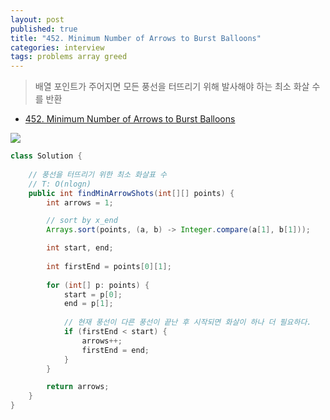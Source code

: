 ```yaml
---
layout: post
published: true
title: "452. Minimum Number of Arrows to Burst Balloons"
categories: interview
tags: problems array greed
---
```


> 배열 포인트가 주어지면 모든 풍선을 터뜨리기 위해 발사해야 하는 최소 화살 수를 반환

- [452. Minimum Number of Arrows to Burst Balloons](https://leetcode.com/problems/minimum-number-of-arrows-to-burst-balloons/)

![](https://leetcode.com/problems/minimum-number-of-arrows-to-burst-balloons/Figures/452/arrows.png)

```java
class Solution {
    
    // 풍선을 터뜨리기 위한 최소 화살표 수
    // T: O(nlogn)
    public int findMinArrowShots(int[][] points) {
        int arrows = 1;

        // sort by x_end
        Arrays.sort(points, (a, b) -> Integer.compare(a[1], b[1]));

        int start, end; 
        
        int firstEnd = points[0][1];
        
        for (int[] p: points) {
            start = p[0];
            end = p[1];
            
            // 현재 풍선이 다른 풍선이 끝난 후 시작되면 화살이 하나 더 필요하다.
            if (firstEnd < start) {
                arrows++;
                firstEnd = end;
            }
        }

        return arrows;
    }
}
```
